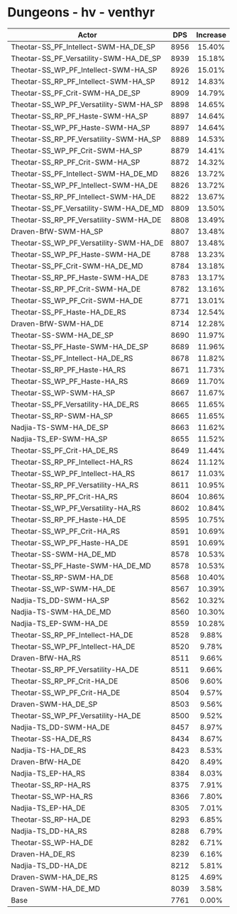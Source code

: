 # Dungeons - hv - venthyr
| Actor | DPS | Increase |
|---|:---:|:---:|
|Theotar-SS_PF_Intellect-SWM-HA_DE_SP|8956|15.40%|
|Theotar-SS_PF_Versatility-SWM-HA_DE_SP|8939|15.18%|
|Theotar-SS_WP_PF_Intellect-SWM-HA_SP|8926|15.01%|
|Theotar-SS_RP_PF_Intellect-SWM-HA_SP|8912|14.83%|
|Theotar-SS_PF_Crit-SWM-HA_DE_SP|8909|14.79%|
|Theotar-SS_WP_PF_Versatility-SWM-HA_SP|8898|14.65%|
|Theotar-SS_RP_PF_Haste-SWM-HA_SP|8897|14.64%|
|Theotar-SS_WP_PF_Haste-SWM-HA_SP|8897|14.64%|
|Theotar-SS_RP_PF_Versatility-SWM-HA_SP|8889|14.53%|
|Theotar-SS_WP_PF_Crit-SWM-HA_SP|8879|14.41%|
|Theotar-SS_RP_PF_Crit-SWM-HA_SP|8872|14.32%|
|Theotar-SS_PF_Intellect-SWM-HA_DE_MD|8826|13.72%|
|Theotar-SS_WP_PF_Intellect-SWM-HA_DE|8826|13.72%|
|Theotar-SS_RP_PF_Intellect-SWM-HA_DE|8822|13.67%|
|Theotar-SS_PF_Versatility-SWM-HA_DE_MD|8809|13.50%|
|Theotar-SS_RP_PF_Versatility-SWM-HA_DE|8808|13.49%|
|Draven-BfW-SWM-HA_SP|8807|13.48%|
|Theotar-SS_WP_PF_Versatility-SWM-HA_DE|8807|13.48%|
|Theotar-SS_WP_PF_Haste-SWM-HA_DE|8788|13.23%|
|Theotar-SS_PF_Crit-SWM-HA_DE_MD|8784|13.18%|
|Theotar-SS_RP_PF_Haste-SWM-HA_DE|8783|13.17%|
|Theotar-SS_RP_PF_Crit-SWM-HA_DE|8782|13.16%|
|Theotar-SS_WP_PF_Crit-SWM-HA_DE|8771|13.01%|
|Theotar-SS_PF_Haste-HA_DE_RS|8734|12.54%|
|Draven-BfW-SWM-HA_DE|8714|12.28%|
|Theotar-SS-SWM-HA_DE_SP|8690|11.97%|
|Theotar-SS_PF_Haste-SWM-HA_DE_SP|8689|11.96%|
|Theotar-SS_PF_Intellect-HA_DE_RS|8678|11.82%|
|Theotar-SS_RP_PF_Haste-HA_RS|8671|11.73%|
|Theotar-SS_WP_PF_Haste-HA_RS|8669|11.70%|
|Theotar-SS_WP-SWM-HA_SP|8667|11.67%|
|Theotar-SS_PF_Versatility-HA_DE_RS|8665|11.65%|
|Theotar-SS_RP-SWM-HA_SP|8665|11.65%|
|Nadjia-TS-SWM-HA_DE_SP|8663|11.62%|
|Nadjia-TS_EP-SWM-HA_SP|8655|11.52%|
|Theotar-SS_PF_Crit-HA_DE_RS|8649|11.44%|
|Theotar-SS_RP_PF_Intellect-HA_RS|8624|11.12%|
|Theotar-SS_WP_PF_Intellect-HA_RS|8617|11.03%|
|Theotar-SS_RP_PF_Versatility-HA_RS|8611|10.95%|
|Theotar-SS_RP_PF_Crit-HA_RS|8604|10.86%|
|Theotar-SS_WP_PF_Versatility-HA_RS|8602|10.84%|
|Theotar-SS_RP_PF_Haste-HA_DE|8595|10.75%|
|Theotar-SS_WP_PF_Crit-HA_RS|8591|10.69%|
|Theotar-SS_WP_PF_Haste-HA_DE|8591|10.69%|
|Theotar-SS-SWM-HA_DE_MD|8578|10.53%|
|Theotar-SS_PF_Haste-SWM-HA_DE_MD|8578|10.53%|
|Theotar-SS_RP-SWM-HA_DE|8568|10.40%|
|Theotar-SS_WP-SWM-HA_DE|8567|10.39%|
|Nadjia-TS_DD-SWM-HA_SP|8562|10.32%|
|Nadjia-TS-SWM-HA_DE_MD|8560|10.30%|
|Nadjia-TS_EP-SWM-HA_DE|8559|10.28%|
|Theotar-SS_RP_PF_Intellect-HA_DE|8528|9.88%|
|Theotar-SS_WP_PF_Intellect-HA_DE|8520|9.78%|
|Draven-BfW-HA_RS|8511|9.66%|
|Theotar-SS_RP_PF_Versatility-HA_DE|8511|9.66%|
|Theotar-SS_RP_PF_Crit-HA_DE|8506|9.60%|
|Theotar-SS_WP_PF_Crit-HA_DE|8504|9.57%|
|Draven-SWM-HA_DE_SP|8503|9.56%|
|Theotar-SS_WP_PF_Versatility-HA_DE|8500|9.52%|
|Nadjia-TS_DD-SWM-HA_DE|8457|8.97%|
|Theotar-SS-HA_DE_RS|8434|8.67%|
|Nadjia-TS-HA_DE_RS|8423|8.53%|
|Draven-BfW-HA_DE|8420|8.49%|
|Nadjia-TS_EP-HA_RS|8384|8.03%|
|Theotar-SS_RP-HA_RS|8375|7.91%|
|Theotar-SS_WP-HA_RS|8366|7.80%|
|Nadjia-TS_EP-HA_DE|8305|7.01%|
|Theotar-SS_RP-HA_DE|8293|6.85%|
|Nadjia-TS_DD-HA_RS|8288|6.79%|
|Theotar-SS_WP-HA_DE|8282|6.71%|
|Draven-HA_DE_RS|8239|6.16%|
|Nadjia-TS_DD-HA_DE|8212|5.81%|
|Draven-SWM-HA_DE_RS|8125|4.69%|
|Draven-SWM-HA_DE_MD|8039|3.58%|
|Base|7761|0.00%|
